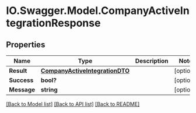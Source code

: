 # IO.Swagger.Model.CompanyActiveIntegrationResponse
## Properties

Name | Type | Description | Notes
------------ | ------------- | ------------- | -------------
**Result** | [**CompanyActiveIntegrationDTO**](CompanyActiveIntegrationDTO.md) |  | [optional] 
**Success** | **bool?** |  | [optional] 
**Message** | **string** |  | [optional] 

[[Back to Model list]](../README.md#documentation-for-models) [[Back to API list]](../README.md#documentation-for-api-endpoints) [[Back to README]](../README.md)

